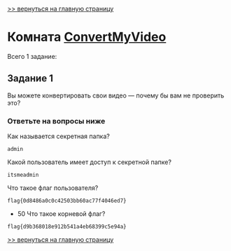 [>> вернуться на главную страницу](https://github.com/BEPb/tryhackme/blob/master/README.md)

# Комната [ConvertMyVideo](https://tryhackme.com/r/room/convertmyvideo) 

Всего 1 заданиe:
## Задание 1
Вы можете конвертировать свои видео — почему бы вам не проверить это?

### Ответьте на вопросы ниже
Как называется секретная папка?
```commandline
admin
```
Какой пользователь имеет доступ к секретной папке?
```commandline
itsmeadmin
```
Что такое флаг пользователя?
```commandline
flag{0d8486a0c0c42503bb60ac77f4046ed7}
```
+ 50
Что такое корневой флаг?
```commandline
flag{d9b368018e912b541a4eb68399c5e94a}
```

[>> вернуться на главную страницу](https://github.com/BEPb/tryhackme/blob/master/README.md)